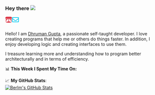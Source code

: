 ### Hey there <img src="https://media.giphy.com/media/hvRJCLFzcasrR4ia7z/giphy.gif" width="25px">

<a href="https://itch.io/profile/berlm">
  <img align="left" alt="Berlm's Itch" width="22px" src="/assets/itch-io.svg" />
</a>
<a href="mailto:ceo@berlm.me">
  <img align="left" alt="Email Berlm" width="22px" src="/assets/envelope.svg" />
</a>

<br />  
<br />
  
Hello! I am [Dhruman Gupta](https://berlm.me/), a passionate self-taught developer. I love creating programs that help me or others do things faster. In addition, I enjoy developing logic and creating interfaces to use them.  

I treasure learning more and understanding how to program better architecturally and in terms of efficiency.

📊 **This Week I Spent My Time On:**
<!--START_SECTION:waka-->
<!--END_SECTION:waka-->

📈 **My GitHub Stats**:  
[![Berlm's GitHub Stats](https://github-readme-stats.vercel.app/api?username=dhrumanberlm&theme=gotham&show_icons=true&count_private=true)](https://berlm.me)
